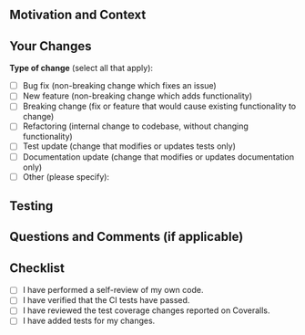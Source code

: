<!-- If this is a work in progress (not yet ready to be merged), make this a draft pull request. -->

## Motivation and Context

<!-- Why is this pull request required? What problem does it solve? -->
<!-- If it fixes an open issue, please link to the issue here: -->
<!-- https://docs.github.com/en/github/managing-your-work-on-github/managing-your-work-with-issues-and-pull-requests/linking-a-pull-request-to-an-issue#linking-a-pull-request-to-an-issue-using-a-keyword -->

## Your Changes

<!-- Describe your changes here. -->

**Type of change** (select all that apply):

<!-- Put an `x` in all the boxes that apply. -->
<!-- Remove any lines that do not apply. -->

- [ ] Bug fix (non-breaking change which fixes an issue)
- [ ] New feature (non-breaking change which adds functionality)
- [ ] Breaking change (fix or feature that would cause existing functionality to change)
- [ ] Refactoring (internal change to codebase, without changing functionality)
- [ ] Test update (change that modifies or updates tests only)
- [ ] Documentation update (change that modifies or updates documentation only)
- [ ] Other (please specify):

## Testing

<!-- Please describe in detail how you tested this pull request. -->
<!-- This can include tests you added and manual testing. -->

## Questions and Comments (if applicable)

## Checklist

- [ ] I have performed a self-review of my own code.
- [ ] I have verified that the CI tests have passed. <!-- (check after opening pull request) -->
- [ ] I have reviewed the test coverage changes reported on Coveralls. <!-- (check after opening pull request) -->
- [ ] I have added tests for my changes. <!-- (delete this checklist item if not applicable) -->
